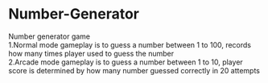 # Number-Generator
Number generator game    
1.Normal mode gameplay is to guess a number between 1 to 100, records how many times player used to guess the number    
2.Arcade mode gameplay is to guess a number between 1 to 10, player score is determined by how many number guessed correctly in 20 attempts

